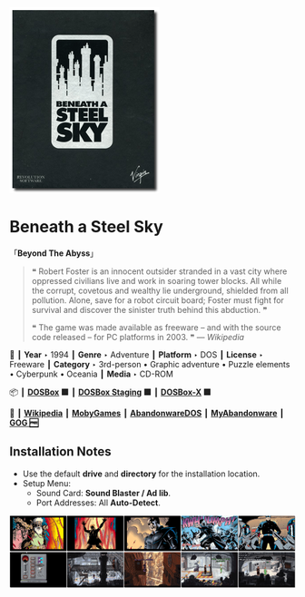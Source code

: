 ![](Thumbnail.png "application-thumbnail")

# Beneath a Steel Sky

「**Beyond The Abyss**」

> ❝ Robert Foster is an innocent outsider stranded in a vast city where oppressed civilians live and work in soaring tower blocks. All while the corrupt, covetous and wealthy lie underground, shielded from all pollution. Alone, save for a robot circuit board; Foster must fight for survival and discover the sinister truth behind this abduction. ❞
>
> ❝ The game was made available as freeware – and with the source code released – for PC platforms in 2003. ❞ — *Wikipedia*
>

📌 ┃ **Year** ‣ 1994 ┃ **Genre** ‣ Adventure ┃ **Platform** ‣ DOS ┃ **License** ‣ Freeware ┃ **Category** ‣ 3rd-person • Graphic adventure • Puzzle elements • Cyberpunk • Oceania ┃ **Media** ‣ CD-ROM 

📦 ┃ **[DOSBox](https://www.dosbox.com/) 🟩** ┃ **[DOSBox Staging](https://dosbox-staging.github.io/) 🟩** ┃ **[DOSBox-X](https://dosbox-x.com/) 🟩** 

📎 ┃ **[Wikipedia](https://en.wikipedia.org/wiki/Beneath_a_Steel_Sky)** ┃ **[MobyGames](https://www.mobygames.com/game/386/beneath-a-steel-sky/)** ┃ **[AbandonwareDOS](https://www.abandonwaredos.com/abandonware-game.php?abandonware=Beneath+a+Steel+Sky&gid=1740)** ┃ **[MyAbandonware](https://www.myabandonware.com/game/beneath-a-steel-sky-21i)** ┃ **[GOG 🆓](https://www.gog.com/en/game/beneath_a_steel_sky)** 

## Installation Notes
- Use the default **drive** and **directory** for the installation location.
- Setup Menu:
  - Sound Card: **Sound Blaster / Ad lib**.
  - Port Addresses: All **Auto-Detect**.

![](Montage.png "Beneath a Steel Sky")

